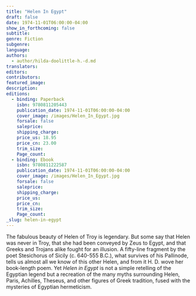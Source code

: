 ```yaml
---
title: "Helen In Egypt"
draft: false
date: 1974-11-01T06:00:00-04:00
show_in_forthcoming: false
subtitle:
genre: Fiction
subgenre:
language:
authors:
  - author/hilda-doolittle-h.-d.md
translators:
editors:
contributors:
featured_image:
description:
editions:
  - binding: Paperback
    isbn: 9780811205443
    publication_date: 1974-11-01T06:00:00-04:00
    cover_image: /images/Helen_In_Egypt.jpg
    forsale: false
    saleprice:
    shipping_charge:
    price_us: 18.95
    price_cn: 23.00
    trim_size:
    Page_count:
  - binding: Ebook
    isbn: 9780811222587
    publication_date: 1974-11-01T06:00:00-04:00
    cover_image: /images/Helen_In_Egypt.jpg
    forsale: false
    saleprice:
    shipping_charge:
    price_us:
    price_cn:
    trim_size:
    Page_count:
_slug: helen-in-egypt
---
```


The fabulous beauty of Helen of Troy is legendary. But some say that Helen was never in Troy, that she had been conveyed by Zeus to Egypt, and that Greeks and Trojans alike fought for an illusion. A fifty-line fragment by the poet Stesichorus of Sicily (c. 640-555 B.C.), what survives of his Pallinode, tells us almost all we know of this other Helen, and from it H. D. wove her book-length poem. Yet _Helen in Egypt_ is not a simple retelling of the Egyptian legend but a recreation of the many myths surrounding Helen, Paris, Achilles, Theseus, and other figures of Greek tradition, fused with the mysteries of Egyptian hermeticism.

